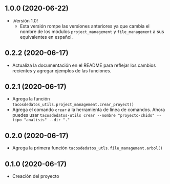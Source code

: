 ## 1.0.0 (2020-06-22)
* ¡Versiôn 1.0!
  - Esta versión rompe las versiones anteriores ya que cambia el nombre de los módulos `project_management` y `file_management` a sus equivalentes en español.

## 0.2.2 (2020-06-17)
* Actualiza la documentación en el README para reflejar los cambios recientes y agregar ejemplos de las funciones.

## 0.2.1 (2020-06-17)
* Agrega la función `tacosdedatos_utils.project_management.crear_proyect()`
* Agrega el comando `crear` a la herramienta de línea de comandos. Ahora puedes usar `tacosdedatos-utils crear --nombre "proyecto-chido" --tipo "analisis" --dir "."`

## 0.2.0 (2020-06-17)
* Agrega la primera función `tacosdedatos_utls.file_management.arbol()` 

## 0.1.0 (2020-06-17)
* Creación del proyecto
